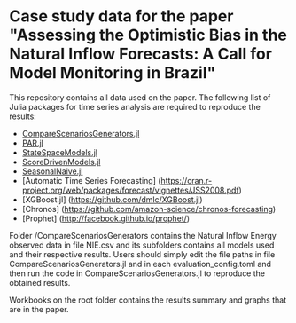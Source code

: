 # Case study data for the paper "Assessing the Optimistic Bias in the Natural Inflow Forecasts: A Call for Model Monitoring in Brazil"

This repository contains all data used on the paper. The following list of Julia packages for time series analysis are required to reproduce the results:

- [CompareScenariosGenerators.jl](https://github.com/psrenergy/CompareScenariosGenerators.jl)
- [PAR.jl](https://github.com/psrenergy/PAR.jl)
- [StateSpaceModels.jl](https://github.com/LAMPSPUC/StateSpaceModels.jl)
- [ScoreDrivenModels.jl](https://github.com/LAMPSPUC/ScoreDrivenModels.jl)
- [SeasonalNaive.jl](https://github.com/arthur-brigatto/SeasonalNaive.jl)
- [Automatic Time Series Forecasting] (https://cran.r-project.org/web/packages/forecast/vignettes/JSS2008.pdf)
- [XGBoost.jl] (https://github.com/dmlc/XGBoost.jl)
- [Chronos] (https://github.com/amazon-science/chronos-forecasting)
- [Prophet] (http://facebook.github.io/prophet/)

Folder /CompareScenariosGenerators contains the Natural Inflow Energy observed data in file NIE.csv and its subfolders contains all models used and their respective results. Users should simply edit the file paths in file CompareScenariosGenerators.jl and in each evaluation_config.toml and then run the code in CompareScenariosGenerators.jl to reproduce the obtained results.

Workbooks on the root folder contains the results summary and graphs that are in the paper.
